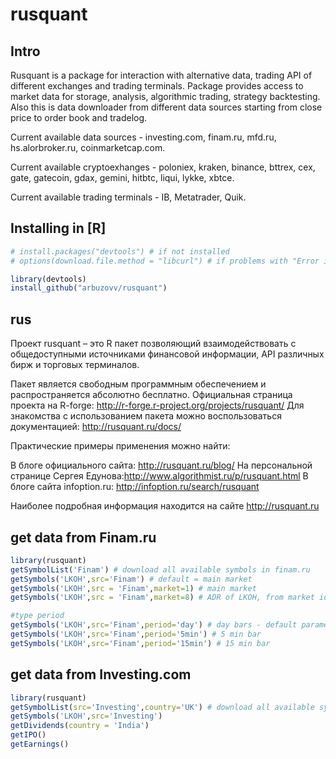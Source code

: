 # rusquant

## Intro



Rusquant is a package for interaction with alternative data, trading API of different exchanges and trading terminals.
Package provides access to market data for storage, analysis, algorithmic trading, strategy backtesting.
Also this is data downloader from different data sources starting from close price to order book and tradelog. 


Current available data sources - investing.com, finam.ru, mfd.ru, hs.alorbroker.ru, coinmarketcap.com. 

Current available cryptoexhanges - poloniex, kraken, binance, bttrex, cex, gate, gatecoin, gdax, gemini, hitbtc, liqui, lykke, xbtce. 

Current available trading terminals - IB, Metatrader, Quik. 

## Installing in [R]

```R
# install.packages("devtools") # if not installed
# options(download.file.method = "libcurl") # if problems with "Error in utils::download.file(url, path...."

library(devtools)
install_github("arbuzovv/rusquant")
```

## rus

Проект rusquant – это  R пакет позволяющий взаимодействовать с общедоступными источниками финансовой информации, API различных бирж и торговых терминалов.

Пакет является свободным программным обеспечением и распространяется абсолютно бесплатно.
Официальная страница проекта на R-forge: http://r-forge.r-project.org/projects/rusquant/
Для знакомства c использованием пакета можно воспользоваться документацией: http://rusquant.ru/docs/

Практические примеры применения можно найти:

В блоге официального сайта: http://rusquant.ru/blog/
На персональной странице Сергея Едунова:http://www.algorithmist.ru/p/rusquant.html
В блоге сайта infoption.ru:  http://infoption.ru/search/rusquant

Наиболее подробная информация находится на сайте http://rusquant.ru


## get data from Finam.ru

```R
library(rusquant)
getSymbolList('Finam') # download all available symbols in finam.ru 
getSymbols('LKOH',src='Finam') # default = main market
getSymbols('LKOH',src = 'Finam',market=1) # main market
getSymbols('LKOH',src = 'Finam',market=8) # ADR of LKOH, from market id from loadSymbolList

#type period
getSymbols('LKOH',src='Finam',period='day') # day bars - default parameter
getSymbols('LKOH',src='Finam',period='5min') # 5 min bar 
getSymbols('LKOH',src='Finam',period='15min') # 15 min bar 
```

## get data from Investing.com
```R
library(rusquant)
getSymbolList(src='Investing',country='UK') # download all available symbols in investing.com 
getSymbols('LKOH',src='Investing')
getDividends(country = 'India')
getIPO()
getEarnings()
```



